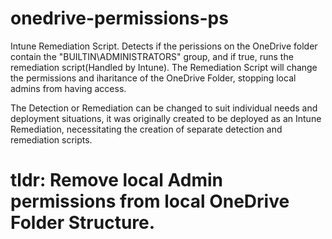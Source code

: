 # onedrive-permissions-ps

Intune Remediation Script. Detects if the perissions on the OneDrive folder contain the "BUILTIN\ADMINISTRATORS" group, and if true, runs the remediation script(Handled by Intune). The Remediation Script will change the permissions and iharitance of the OneDrive Folder, stopping local admins from having access.

The Detection or Remediation can be changed to suit individual needs and deployment situations, it was originally created to be deployed as an Intune Remediation, necessitating the creation of separate detection and remediation scripts.

tldr: Remove local Admin permissions from local OneDrive Folder Structure.
=
